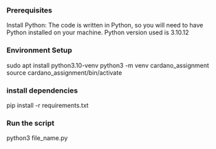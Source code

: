 ### Prerequisites

Install Python: The code is written in Python, so you will need to have Python installed on your machine.
Python version used is 3.10.12


### Environment Setup
sudo apt install python3.10-venv
python3 -m venv cardano_assignment
source cardano_assignment/bin/activate

### install dependencies
pip install -r requirements.txt


### Run the script
python3 file_name.py